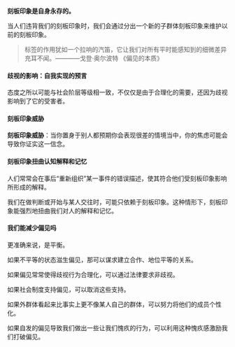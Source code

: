 **刻板印象是自身永存的。**

当人们违背我们的刻板印象时，我们会通过分出一个新的子群体刻板印象来维护以前的刻板印象。

> 标签的作用犹如一个拉响的汽笛，它让我们对所有平时能感知到的细微差异充耳不闻。————戈登·奥尔波特 《偏见的本质》

#### 歧视的影响：自我实现的预言

态度之所以可能与社会阶层等级相一致，不仅仅是由于合理化的需要，还因为歧视影响到了它的受害者。

#### 刻板印象威胁

**刻板印象威胁**：当你置身于别人都预期你会表现很差的情境当中，你的焦虑可能会导致你证实这一信念。

#### 刻板印象扭曲认知解释和记忆

人们常常会在事后“重新组织”某一事件的错误描述，使其符合他们受刻板印象影响所形成的解释。

我们在做判断或开始与某人交往时，可能只依赖于刻板印象。这种情形下，刻板印象能强烈地扭曲我们对人的解释和记忆。

#### 我们能减少偏见吗

更准确来说，是平衡。

如果不平等的状态滋生偏见，那可以谋求建立合作、地位平等的关系。

如果偏见常常使得歧视行为合理化，可以通过法律要求非歧视。

如果社会制度支持偏见，可以取消这些支持。

如果外群体看起来比事实上更不像某人自己的群体，可以努力将他们的成员个性化。

如果自发的偏见导致我们做出一些让我们愧疚的行为，可以利用这种愧疚感激励我们打破偏见。

